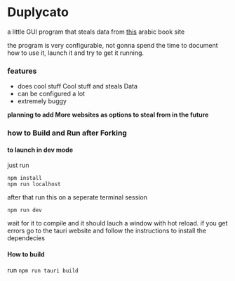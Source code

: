# Duplycato

a little GUI program that steals data from [this](https://arab-books.com) arabic book site

the program is very configurable, not gonna spend the time to document how to use it, launch it and try to get it running.

### features
+ does cool stuff Cool stuff and steals Data
+ can be configured a lot
+ extremely buggy

**planning to add More websites as options to steal from in the future**

### how to Build and Run after Forking
#### to launch in dev mode
just run

```
npm install
npm run localhost
```
after that run this on a seperate terminal session
```
npm run dev
```

wait for it to compile and it should lauch a window with hot reload.
if you get errors go to the tauri website and follow the instructions to install the dependecies 

#### How to build
run `npm run tauri build`
